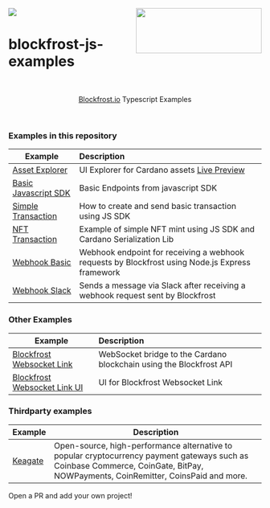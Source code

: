 <a href="https://fivebinaries.com/"><img src="https://img.shields.io/badge/made%20by-Five%20Binaries-darkviolet.svg?style=flat-square" /></a>
<img src="https://blockfrost.io/images/logo.svg" width="250" align="right" height="90">

# blockfrost-js-examples

<br/>

<p align="center"><a href="https://blockfrost.io">Blockfrost.io</a> Typescript Examples</p>
<br>

### Examples in this repository

| Example                                             | Description                                                                                     |
| --------------------------------------------------- | :---------------------------------------------------------------------------------------------- |
| [Asset Explorer](./examples/asset-explorer)         | UI Explorer for Cardano assets [Live Preview](https://cardano-tokens.com)                       |
| [Basic Javascript SDK](./examples/basic)            | Basic Endpoints from javascript SDK                                                             |
| [Simple Transaction](./examples/simple-transaction) | How to create and send basic transaction using JS SDK                                           |
| [NFT Transaction](./examples/nft-transaction)       | Example of simple NFT mint using JS SDK and Cardano Serialization Lib                           |
| [Webhook Basic](./examples/webhook-basic)           | Webhook endpoint for receiving a webhook requests by Blockfrost using Node.js Express framework |
| [Webhook Slack](./examples/webhook-slack)           | Sends a message via Slack after receiving a webhook request sent by Blockfrost                  |

### Other Examples

| Example                                                                                    | Description                                                         |
| ------------------------------------------------------------------------------------------ | :------------------------------------------------------------------ |
| [Blockfrost Websocket Link](https://github.com/blockfrost/blockfrost-websocket-link)       | WebSocket bridge to the Cardano blockchain using the Blockfrost API |
| [Blockfrost Websocket Link UI](https://github.com/blockfrost/blockfrost-websocket-link-ui) | UI for Blockfrost Websocket Link                                    |

### Thirdparty examples

| Example                                          | Description                                                                                                                                                                      |
| ------------------------------------------------ | -------------------------------------------------------------------------------------------------------------------------------------------------------------------------------- |
| [Keagate](https://github.com/dilan-dio4/Keagate) | Open-source, high-performance alternative to popular cryptocurrency payment gateways such as Coinbase Commerce, CoinGate, BitPay, NOWPayments, CoinRemitter, CoinsPaid and more. |

Open a PR and add your own project!

